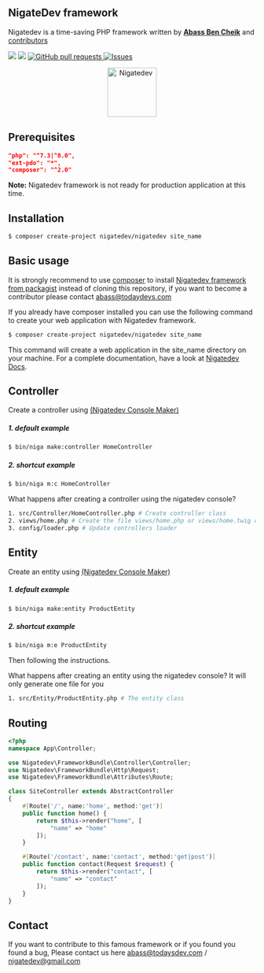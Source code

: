 ## NigateDev framework
Nigatedev is a time-saving PHP framework written by [**Abass Ben Cheik**](https://github.com/abass-bencheik/) and [contributors](https://github.com/nigatedev/nigatedev/graphs/contributors)

<a href="https://packagist.org/packages/nigatedev/nigatedev" title="version"><img src="https://img.shields.io/packagist/v/nigatedev/nigatedev.svg?style=flat-square" /></a>
<a href="https://github.com/nigatedev/nigatedev/blob/master/LICENSE" title="license"><img src="https://img.shields.io/github/license/mashape/apistatus.svg?style=flat-square" /></a>
<a href="https://github.com/nigatedev/nigatedev/pulls"><img alt="GitHub pull requests" src="https://img.shields.io/github/issues-pr/nigatedev/nigatedev?color=0088ff" /> </a>
<a href="https://github.com/nigatedev/nigatedev/issues"><img alt="Issues" src="https://img.shields.io/github/issues/nigatedev/nigatedev?color=0088ff" /></a>

<div align="center">
<img width="100" src="https://github.com/nigatedev/nigatedev/blob/master/public/images/nigatedev.png" alt="Nigatedev"></img>
</div>

## Prerequisites
```json
"php": "^7.3|^8.0",
"ext-pdo": "*",
"composer": "^2.0"
```
**Note:** Nigatedev framework is not ready for production application at this time. 

## Installation
```bash
$ composer create-project nigatedev/nigatedev site_name
```
## Basic usage
It is strongly recommend to use [composer](https://getcomposer.org/) to install [Nigatedev framework from packagist](https://packagist.org/packages/nigatedev/nigatedev) instead of cloning this repository, if you want to become a contributor please contact abass@todaydevs.com

If you already have composer installed you can use the following command to create your web application with Nigatedev framework.

```bash
$ composer create-project nigatedev/nigatedev site_name
```
This command will create a web application in the site_name directory on your machine. For a complete documentation, have a look at [Nigatedev Docs](https://todaysdev.com/en/nigatedev/docs).

## Controller
Create a controller using [(Nigatedev Console Maker)](https://github.com/nigatedev/console)
##### 1. default example
```bash
$ bin/niga make:controller HomeController
```
##### 2. shortcut example
```bash
$ bin/niga m:c HomeController
```
What happens after creating a controller using the nigatedev console?
```bash
1. src/Controller/HomeController.php # Create controller class
2. views/home.php # Create the file views/home.php or views/home.twig depending on the chosen template engine twig|diyan, by default diyan is used !
3. config/loader.php # Update controllers loader
```
## Entity
Create an entity using [(Nigatedev Console Maker)](https://github.com/nigatedev/console)
##### 1. default example
```bash
$ bin/niga make:entity ProductEntity
```
##### 2. shortcut example
```bash
$ bin/niga m:e ProductEntity
```
Then following the instructions.

What happens after creating an entity using the nigatedev console?
It will only generate one file for you
```bash
1. src/Entity/ProductEntity.php # The entity class
```
## Routing
```php
<?php
namespace App\Controller;

use Nigatedev\FrameworkBundle\Controller\Controller;
use Nigatedev\FrameworkBundle\Http\Request;
use Nigatedev\FrameworkBundle\Attributes\Route;

class SiteController extends AbstractController
{
    #[Route('/', name:'home', method:'get')]
    public function home() {
        return $this->render("home", [
            "name" => "home"
        ]);
    }

    #[Route('/contact', name:'contact', method:'get|post')]
    public function contact(Request $request) {
        return $this->render("contact", [
            "name" => "contact"
        ]);
    }
}

```
## Contact
If you want to contribute to this famous framework or if you found you found a bug, Please contact us here abass@todaysdev.com / nigatedev@gmail.com
